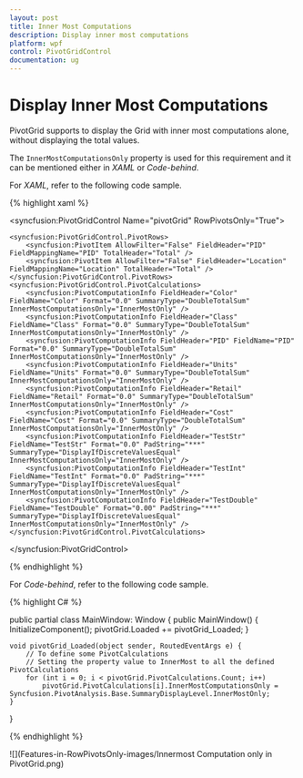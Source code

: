 ```yaml
---
layout: post
title: Inner Most Computations
description: Display inner most computations
platform: wpf
control: PivotGridControl
documentation: ug
---
```


# Display Inner Most Computations

PivotGrid supports to display the Grid with inner most computations alone, without displaying the total values.

The `InnerMostComputationsOnly` property is used for this requirement and it can be mentioned either in *XAML* or *Code-behind*.

For *XAML*, refer to the following code sample.

{% highlight xaml %}

<syncfusion:PivotGridControl Name="pivotGrid" RowPivotsOnly="True">

    <syncfusion:PivotGridControl.PivotRows>
        <syncfusion:PivotItem AllowFilter="False" FieldHeader="PID" FieldMappingName="PID" TotalHeader="Total" />
        <syncfusion:PivotItem AllowFilter="False" FieldHeader="Location" FieldMappingName="Location" TotalHeader="Total" />
    </syncfusion:PivotGridControl.PivotRows>
    <syncfusion:PivotGridControl.PivotCalculations>
        <syncfusion:PivotComputationInfo FieldHeader="Color" FieldName="Color" Format="0.0" SummaryType="DoubleTotalSum" InnerMostComputationsOnly="InnerMostOnly" />
        <syncfusion:PivotComputationInfo FieldHeader="Class" FieldName="Class" Format="0.0" SummaryType="DoubleTotalSum" InnerMostComputationsOnly="InnerMostOnly" />
        <syncfusion:PivotComputationInfo FieldHeader="PID" FieldName="PID" Format="0.0" SummaryType="DoubleTotalSum" InnerMostComputationsOnly="InnerMostOnly" />
        <syncfusion:PivotComputationInfo FieldHeader="Units" FieldName="Units" Format="0.0" SummaryType="DoubleTotalSum" InnerMostComputationsOnly="InnerMostOnly" />
        <syncfusion:PivotComputationInfo FieldHeader="Retail" FieldName="Retail" Format="0.0" SummaryType="DoubleTotalSum" InnerMostComputationsOnly="InnerMostOnly" />
        <syncfusion:PivotComputationInfo FieldHeader="Cost" FieldName="Cost" Format="0.0" SummaryType="DoubleTotalSum" InnerMostComputationsOnly="InnerMostOnly" />
        <syncfusion:PivotComputationInfo FieldHeader="TestStr" FieldName="TestStr" Format="0.0" PadString="***" SummaryType="DisplayIfDiscreteValuesEqual" InnerMostComputationsOnly="InnerMostOnly" />
        <syncfusion:PivotComputationInfo FieldHeader="TestInt" FieldName="TestInt" Format="0.0" PadString="***" SummaryType="DisplayIfDiscreteValuesEqual" InnerMostComputationsOnly="InnerMostOnly" />
        <syncfusion:PivotComputationInfo FieldHeader="TestDouble" FieldName="TestDouble" Format="0.00" PadString="***" SummaryType="DisplayIfDiscreteValuesEqual" InnerMostComputationsOnly="InnerMostOnly" />
    </syncfusion:PivotGridControl.PivotCalculations>

</syncfusion:PivotGridControl>

{% endhighlight %}

For *Code-behind*, refer to the following code sample.

{% highlight C# %}

public partial class MainWindow: Window {
    public MainWindow() {
        InitializeComponent();
        pivotGrid.Loaded += pivotGrid_Loaded;
    }

    void pivotGrid_Loaded(object sender, RoutedEventArgs e) {
        // To define some PivotCalculations 
        // Setting the property value to InnerMost to all the defined PivotCalculations
        for (int i = 0; i < pivotGrid.PivotCalculations.Count; i++)
            pivotGrid.PivotCalculations[i].InnerMostComputationsOnly = Syncfusion.PivotAnalysis.Base.SummaryDisplayLevel.InnerMostOnly;
    }
}

{% endhighlight %}

![](Features-in-RowPivotsOnly-images/Innermost Computation only in PivotGrid.png)